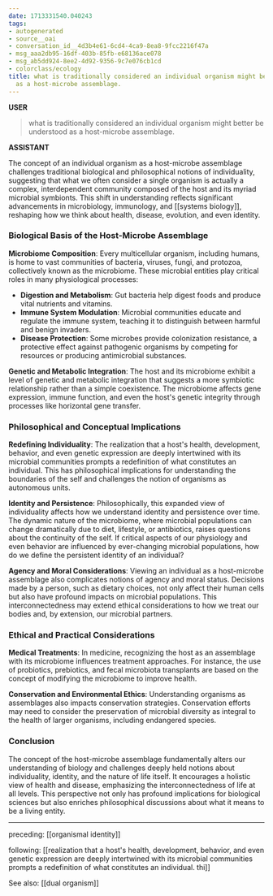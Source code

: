 ```yaml
---
date: 1713331540.040243
tags:
- autogenerated
- source__oai
- conversation_id__4d3b4e61-6cd4-4ca9-8ea8-9fcc2216f47a
- msg_aaa2db95-16df-403b-85fb-e68136ace078
- msg_ab5dd924-8ee2-4d92-9356-9c7e076cb1cd
- colorclass/ecology
title: what is traditionally considered an individual organism might better be understood
  as a host-microbe assemblage.
---
```


**USER**

>what is traditionally considered an individual organism might better be understood as a host-microbe assemblage.


**ASSISTANT**

The concept of an individual organism as a host-microbe assemblage challenges traditional biological and philosophical notions of individuality, suggesting that what we often consider a single organism is actually a complex, interdependent community composed of the host and its myriad microbial symbionts. This shift in understanding reflects significant advancements in microbiology, immunology, and [[systems biology]], reshaping how we think about health, disease, evolution, and even identity.

### Biological Basis of the Host-Microbe Assemblage

**Microbiome Composition**: Every multicellular organism, including humans, is home to vast communities of bacteria, viruses, fungi, and protozoa, collectively known as the microbiome. These microbial entities play critical roles in many physiological processes:

- **Digestion and Metabolism**: Gut bacteria help digest foods and produce vital nutrients and vitamins.
- **Immune System Modulation**: Microbial communities educate and regulate the immune system, teaching it to distinguish between harmful and benign invaders.
- **Disease Protection**: Some microbes provide colonization resistance, a protective effect against pathogenic organisms by competing for resources or producing antimicrobial substances.

**Genetic and Metabolic Integration**: The host and its microbiome exhibit a level of genetic and metabolic integration that suggests a more symbiotic relationship rather than a simple coexistence. The microbiome affects gene expression, immune function, and even the host's genetic integrity through processes like horizontal gene transfer.

### Philosophical and Conceptual Implications

**Redefining Individuality**: The realization that a host's health, development, behavior, and even genetic expression are deeply intertwined with its microbial communities prompts a redefinition of what constitutes an individual. This has philosophical implications for understanding the boundaries of the self and challenges the notion of organisms as autonomous units.

**Identity and Persistence**: Philosophically, this expanded view of individuality affects how we understand identity and persistence over time. The dynamic nature of the microbiome, where microbial populations can change dramatically due to diet, lifestyle, or antibiotics, raises questions about the continuity of the self. If critical aspects of our physiology and even behavior are influenced by ever-changing microbial populations, how do we define the persistent identity of an individual?

**Agency and Moral Considerations**: Viewing an individual as a host-microbe assemblage also complicates notions of agency and moral status. Decisions made by a person, such as dietary choices, not only affect their human cells but also have profound impacts on microbial populations. This interconnectedness may extend ethical considerations to how we treat our bodies and, by extension, our microbial partners.

### Ethical and Practical Considerations

**Medical Treatments**: In medicine, recognizing the host as an assemblage with its microbiome influences treatment approaches. For instance, the use of probiotics, prebiotics, and fecal microbiota transplants are based on the concept of modifying the microbiome to improve health.

**Conservation and Environmental Ethics**: Understanding organisms as assemblages also impacts conservation strategies. Conservation efforts may need to consider the preservation of microbial diversity as integral to the health of larger organisms, including endangered species.

### Conclusion

The concept of the host-microbe assemblage fundamentally alters our understanding of biology and challenges deeply held notions about individuality, identity, and the nature of life itself. It encourages a holistic view of health and disease, emphasizing the interconnectedness of life at all levels. This perspective not only has profound implications for biological sciences but also enriches philosophical discussions about what it means to be a living entity.


---

preceding: [[organismal identity]]  


following: [[realization that a host's health, development, behavior, and even genetic expression are deeply intertwined with its microbial communities prompts a redefinition of what constitutes an individual. thi]]

See also: [[dual organism]]